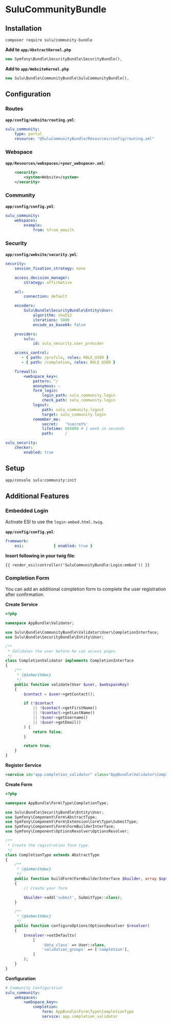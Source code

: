 # SuluCommunityBundle

## Installation

```
composer require sulu/community-bundle
```

**Add to `app/AbstractKernel.php`**

```php
new Symfony\Bundle\SecurityBundle\SecurityBundle(),
```

**Add to `app/WebsiteKernel.php`**

```php
new Sulu\Bundle\CommunityBundle\SuluCommunityBundle(),
```

## Configuration

### Routes

**`app/config/website/routing.yml`**:

```yml
sulu_community:
    type: portal
    resource: "@SuluCommunityBundle/Resources/config/routing.xml"
```

### Webspace

**`app/Resources/webspaces/<your_webspace>.xml`**:

```xml
    <security>
        <system>Website</system>
    </security>
```

### Community

**`app/config/config.yml`**:

```yml
sulu_community:
    webspaces:
        example:
            from: %from_email%
```

### Security

**`app/config/website/security.yml`**:

```yml
security:
    session_fixation_strategy: none

    access_decision_manager:
        strategy: affirmative

    acl:
        connection: default

    encoders:
        Sulu\Bundle\SecurityBundle\Entity\User:
            algorithm: sha512
            iterations: 5000
            encode_as_base64: false

    providers:
        sulu:
            id: sulu_security.user_provider

    access_control:
       - { path: /profile, roles: ROLE_USER }
       - { path: /completion, roles: ROLE_USER }

    firewalls:
        <webspace_key>:
            pattern: ^/
            anonymous: ~
            form_login:
                login_path: sulu_community.login
                check_path: sulu_community.login
            logout:
                path: sulu_community.logout
                target: sulu_community.login
            remember_me:
                secret:   '%secret%'
                lifetime: 604800 # 1 week in seconds
                path:     /

sulu_security:
    checker:
        enabled: true
```

## Setup

```bash
app/console sulu:community:init
```

## Additional Features

### Embedded Login

Activate ESI to use the `login-embed.html.twig`.

**`app/config/config.yml`**:

```yml
framework:
    esi:             { enabled: true }
```

**Insert following in your twig file**:

```twig
{{ render_esi(controller('SuluCommunityBundle:Login:embed')) }}
```

### Completion Form

You can add an additional completion form to complete the user registration after confirmation.

**Create Service**

```php
<?php

namespace AppBundle\Validator;

use Sulu\Bundle\CommunityBundle\Validator\User\CompletionInterface;
use Sulu\Bundle\SecurityBundle\Entity\User;

/**
 * Validates the user before he can access pages.
 */
class CompletionValidator implements CompletionInterface
{
    /**
     * {@inheritdoc}
     */
    public function validate(User $user, $webspaceKey)
    {
        $contact = $user->getContact();

        if (!$contact
            || !$contact->getFirstName()
            || !$contact->getLastName()
            || !$user->getUsername()
            || !$user->getEmail()
        ) {
            return false;
        }

        return true;
    }
}
```

**Register Service**

```xml
<service id="app.completion_validator" class="AppBundle\Validator\CompletionValidator" />
```

**Create Form**

```php
<?php

namespace AppBundle\Form\Type\CompletionType;

use Sulu\Bundle\SecurityBundle\Entity\User;
use Symfony\Component\Form\AbstractType;
use Symfony\Component\Form\Extension\Core\Type\SubmitType;
use Symfony\Component\Form\FormBuilderInterface;
use Symfony\Component\OptionsResolver\OptionsResolver;

/**
 * Create the registration form type.
 */
class CompletionType extends AbstractType
{
    /**
     * {@inheritdoc}
     */
    public function buildForm(FormBuilderInterface $builder, array $options)
    {
        // Create your form

        $builder->add('submit', SubmitType::class);
    }

    /**
     * {@inheritdoc}
     */
    public function configureOptions(OptionsResolver $resolver)
    {
        $resolver->setDefaults(
            [
                'data_class' => User::class,
                'validation_groups' => ['completion'],
            ]
        );
    }
}
```

**Configuration**

```yml
# Community Configuration
sulu_community:
    webspaces:
        <webspace_key>:
            completion:
                form: AppBundle\Form\Type\CompletionType
                service: app.completion_validator
```
